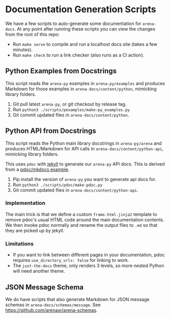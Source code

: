 # Documentation Generation Scripts

We have a few scripts to auto-generate some documentation for `arena-docs`. At any point after running these scripts you
can view the changes from the root of this repo:

- Run `make serve` to compile and run a localhost docs site (takes a few minutes).
- Run `make check` to run a link checker (also runs as a CI action).

## Python Examples from Docstrings

This script reads the `arena-py` examples in `arena-py/examples` and produces Markdown for those examples in
`arena-docs/content/python`, mimicking library folders.

1. Git pull latest `arena-py`, or git checkout by release tag.
1. Run `python3 ./scripts/pexamples/make-py_examples.py`
1. Git commit updated files in `arena-docs/content/python`.

## Python API from Docstrings

This script reads the Python main library docstrings in `arena-py/arena` and produces HTML/Markdown for API calls in
`arena-docs/content/python-api`, mimicking library folders.

This uses `pdoc` with [jekyll](https://jekyllrb.com) to generate our `arena-py` API docs.
This is derived from a [pdoc/mkdocs example](https://github.com/mitmproxy/pdoc/tree/main/examples/mkdocs).

1. Pip install the version of `arena-py` you want to generate api docs for.
1. Run `python3 ./scripts/pdoc/make-pdoc.py`
1. Git commit updated files in `arena-docs/content/python-api`.

### Implementation

The main trick is that we define a custom `frame.html.jinja2` template to
remove pdoc's usual HTML code around the main documentation contents.
We then invoke pdoc normally and rename the output files to `.md` so that they are picked up by jekyll.

### Limitations

- If you want to link between different pages in your documentation,
  pdoc requires `use_directory_urls: false` for linking to work.
- The `just-the-docs` theme, only renders 3 levels, so more nested Python will need another theme.

## JSON Message Schema

We do have scripts that also generate Markdown for JSON message schemas in `arena-docs/schemas/message`. See https://github.com/arenaxr/arena-schemas.
